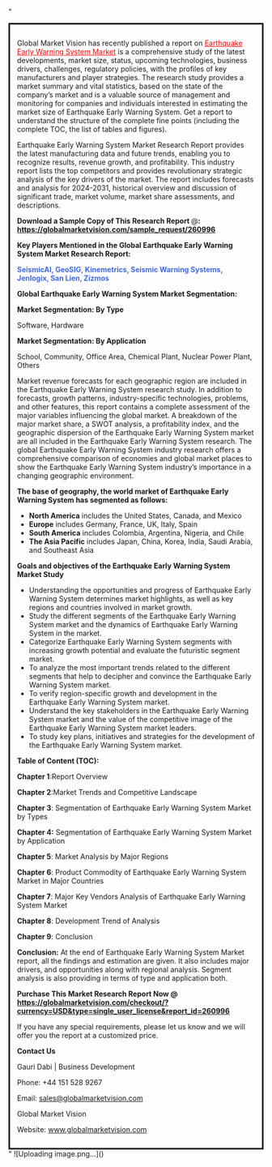 "<div style='border: 3px solid black; padding: 1em;'>

Global Market Vision has recently published a report on <a style='color: #ff0000;' href='https://globalmarketvision.com/reports/global-earthquake-early-warning-system-market/260996'>Earthquake Early Warning System Market</a> is a comprehensive study of the latest developments, market size, status, upcoming technologies, business drivers, challenges, regulatory policies, with the profiles of key manufacturers and player strategies. The research study provides a market summary and vital statistics, based on the state of the company’s market and is a valuable source of management and monitoring for companies and individuals interested in estimating the market size of Earthquake Early Warning System. Get a report to understand the structure of the complete fine points (including the complete TOC, the list of tables and figures).

Earthquake Early Warning System Market Research Report provides the latest manufacturing data and future trends, enabling you to recognize results, revenue growth, and profitability. This industry report lists the top competitors and provides revolutionary strategic analysis of the key drivers of the market. The report includes forecasts and analysis for 2024-2031, historical overview and discussion of significant trade, market volume, market share assessments, and descriptions.

<strong>Download a Sample Copy of This Research Report </strong>@<strong>:</strong><strong> <a style='color: #ff0000;' href='https://globalmarketvision.com/sample_request/260996?utm_source=linkedinPulse&utm_medium=Dhiraj&utm_campaign=SN'><strong>https://globalmarketvision.com/sample_request/260996</strong></a></strong>

<strong>Key Players Mentioned in the Global Earthquake Early Warning System Market Research Report:</strong>

<strong style='color: #4169e1;'>SeismicAI, GeoSIG, Kinemetrics, Seismic Warning Systems, Jenlogix, San Lien, Zizmos</strong>

<strong>Global Earthquake Early Warning System Market Segmentation:</strong>

<strong>Market Segmentation: By Type</strong>

Software, Hardware

<strong>Market Segmentation: By Application</strong>

School, Community, Office Area, Chemical Plant, Nuclear Power Plant, Others

Market revenue forecasts for each geographic region are included in the Earthquake Early Warning System research study. In addition to forecasts, growth patterns, industry-specific technologies, problems, and other features, this report contains a complete assessment of the major variables influencing the global market. A breakdown of the major market share, a SWOT analysis, a profitability index, and the geographic dispersion of the Earthquake Early Warning System market are all included in the Earthquake Early Warning System research. The global Earthquake Early Warning System industry research offers a comprehensive comparison of economies and global market places to show the Earthquake Early Warning System industry’s importance in a changing geographic environment.

<strong>The base of geography, the world market of Earthquake Early Warning System has segmented as follows:</strong>
<ul>
  <li><strong>North America</strong> includes the United States, Canada, and Mexico</li>
  <li><strong>Europe</strong> includes Germany, France, UK, Italy, Spain</li>
  <li><strong>South America</strong> includes Colombia, Argentina, Nigeria, and Chile</li>
  <li><strong>The Asia Pacific</strong> includes Japan, China, Korea, India, Saudi Arabia, and Southeast Asia</li>
</ul>
<strong>Goals and objectives of the Earthquake Early Warning System Market Study</strong>
<ul>
  <li>Understanding the opportunities and progress of Earthquake Early Warning System determines market highlights, as well as key regions and countries involved in market growth.</li>
  <li>Study the different segments of the Earthquake Early Warning System market and the dynamics of Earthquake Early Warning System in the market.</li>
  <li>Categorize Earthquake Early Warning System segments with increasing growth potential and evaluate the futuristic segment market.</li>
  <li>To analyze the most important trends related to the different segments that help to decipher and convince the Earthquake Early Warning System market.</li>
  <li>To verify region-specific growth and development in the Earthquake Early Warning System market.</li>
  <li>Understand the key stakeholders in the Earthquake Early Warning System market and the value of the competitive image of the Earthquake Early Warning System market leaders.</li>
  <li>To study key plans, initiatives and strategies for the development of the Earthquake Early Warning System market.</li>
</ul>
<strong>Table of Content (TOC): </strong>

<strong>Chapter 1</strong>:Report Overview

<strong>Chapter 2</strong>:Market Trends and Competitive Landscape

<strong>Chapter 3</strong>: Segmentation of Earthquake Early Warning System Market by Types

<strong>Chapter 4:</strong> Segmentation of Earthquake Early Warning System Market by Application

<strong>Chapter 5</strong>: Market Analysis by Major Regions

<strong>Chapter 6</strong>: Product Commodity of Earthquake Early Warning System Market in Major Countries

<strong>Chapter 7</strong>: Major Key Vendors Analysis of Earthquake Early Warning System Market

<strong>Chapter 8</strong>: Development Trend of Analysis

<strong>Chapter 9</strong>: Conclusion

<strong>Conclusion:</strong> At the end of Earthquake Early Warning System Market report, all the findings and estimation are given. It also includes major drivers, and opportunities along with regional analysis. Segment analysis is also providing in terms of type and application both.

<strong>Purchase This Market Research Report Now @</strong><strong> <strong><a style='color: #ff0000;' href='https://globalmarketvision.com/checkout/?currency=USD&type=single_user_license&report_id=260996?utm_source=linkedinPulse&utm_medium=Dhiraj&utm_campaign=SN'>https://globalmarketvision.com/checkout/?currency=USD&type=single_user_license&report_id=260996</a></strong>
</strong>

If you have any special requirements, please let us know and we will offer you the report at a customized price.

<strong>Contact Us</strong>

Gauri Dabi | Business Development

Phone: +44 151 528 9267

Email: <a href='mailto:sales@globalmarketvision.com'>sales@globalmarketvision.com</a>

Global Market Vision

Website: <a href='http://www.globalmarketvision.com/'>www.globalmarketvision.com</a>

</div>"
![Uploading image.png…]()
